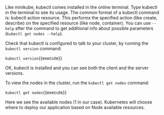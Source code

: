 Like minikube, kubectl comes installed in the online terminal. Type kubectl in the terminal to see its usage.
The common format of a kubectl command is: kubectl action resource.
This performs the specified action (like create, describe) on the specified resource (like node, container). You can use `--help` after the command to get additional info about possible parameters (`kubectl get nodes --help`).

Check that kubectl is configured to talk to your cluster, by running the `kubectl version` command:

`kubectl version`{{execute}}

OK, kubectl is installed and you can see both the client and the server versions.

To view the nodes in the cluster, run the `kubectl get nodes` command:

`kubectl get nodes`{{execute}}

Here we see the available nodes (1 in our case). Kubernetes will choose where to deploy our application based on Node available resources.
